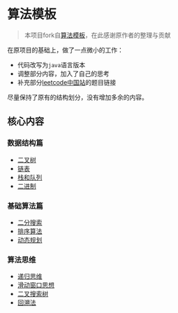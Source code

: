 # 算法模板

> 本项目fork自[算法模板](https://github.com/greyireland/algorithm-pattern)，在此感谢原作者的整理与贡献

在原项目的基础上，做了一点微小的工作：

- 代码改写为`java`语言版本
- 调整部分内容，加入了自己的思考
- 补充部分[leetcode中国站](https://leetcode-cn.com/)的题目链接

尽量保持了原有的结构划分，没有增加多余的内容。

## 核心内容

### 数据结构篇

- [二叉树](./data_structure/binary_tree.md)
- [链表](./data_structure/linked_list.md)
- [栈和队列](./data_structure/stack_queue.md)
- [二进制](./data_structure/binary_op.md)

### 基础算法篇

- [二分搜索](./basic_algorithm/binary_search.md)
- [排序算法](./basic_algorithm/sort.md)
- [动态规划](./basic_algorithm/dp.md)

### 算法思维

- [递归思维](./advanced_algorithm/recursion.md)
- [滑动窗口思想](./advanced_algorithm/slide_window.md)
- [二叉搜索树](./advanced_algorithm/binary_search_tree.md)
- [回溯法](./advanced_algorithm/backtrack.md)
